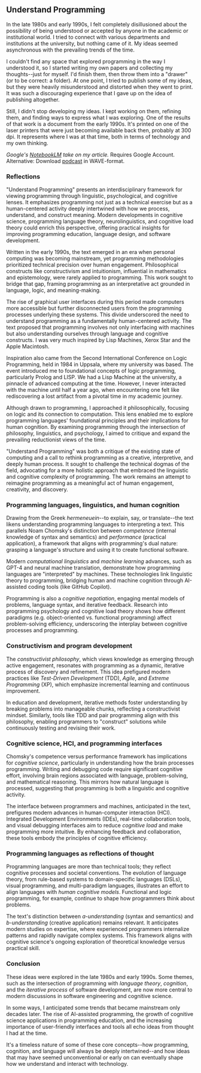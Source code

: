 
## Understand Programming

In the late 1980s and early 1990s, I felt completely disillusioned about the possibility of being
understood or accepted by anyone in the academic or institutional world. I tried to connect with
various departments and institutions at the university, but nothing came of it. My ideas seemed
asynchronous with the prevailing trends of the time.

I couldn't find any space that explored programming in the way I understood it, so I started writing
my own papers and collecting my thoughts--just for myself. I'd finish them, then throw them into a
"drawer" (or to be correct: a folder). At one point, I tried to publish some of my ideas, but they
were heavily misunderstood and distorted when they went to print. It was such a discouraging experience
that I gave up on the idea of publishing altogether.

Still, I didn't stop developing my ideas. I kept working on them, refining them, and finding ways
to express what I was exploring. One of the results of that work is a document from the early 1990s.
It's printed on one of the laser printers that were just becoming available back then, probably at
300 dpi. It represents where I was at that time, both in terms of technology and my own thinking.

*Google's [NotebookLM](https://notebooklm.google.com/notebook/04477bf2-097d-4b1d-b95d-e28abd9f4eba)
take on my article.* Requires Google Account.
Alternative: Download [podcast](UNDERSTAND.wav) in WAVE-format.

### Reflections

"Understand Programming" presents an interdisciplinary framework for viewing programming through
linguistic, psychological, and cognitive lenses. It emphasizes programming not just as a technical
exercise but as a human-centered activity deeply intertwined with how we process, understand, and
construct meaning. Modern developments in cognitive science, programming language theory, neurolinguistics,
and cognitive load theory could enrich this perspective, offering practical insights for improving
programming education, language design, and software development.

Written in the early 1990s, the text emerged in an era when personal computing was becoming mainstream,
yet programming methodologies prioritized technical precision over human engagement. Philosophical
constructs like constructivism and intuitionism, influential in mathematics and epistemology, were
rarely applied to programming. This work sought to bridge that gap, framing programming as an
interpretative act grounded in language, logic, and meaning-making.

The rise of graphical user interfaces during this period made computers more accessible but
further disconnected users from the programming processes underlying these systems. This divide
underscored the need to understand programming as a fundamentally human-centered activity. The text
proposed that programming involves not only interfacing with machines but also understanding ourselves
through language and cognitive constructs. I was very much inspired by Lisp Machines, Xerox Star
and the Apple Macintosh.

Inspiration also came from the Second International Conference on Logic Programming, held in 1984 in
Uppsala, where my university was based. The event introduced me to foundational concepts of logic
programming, particularly Prolog and LISP. We had a Lisp Machine at the university, a pinnacle of
advanced computing at the time. However, I never interacted with the machine until half a year ago,
when encountering one felt like rediscovering a lost artifact from a pivotal time in my academic
journey.

Although drawn to programming, I approached it philosophically, focusing on logic and its connection
to computation. This lens enabled me to explore programming languages' foundational principles and
their implications for human cognition. By examining programming through the intersection of philosophy,
linguistics, and psychology, I aimed to critique and expand the prevailing reductionist views of
the time.

"Understand Programming" was both a critique of the existing state of computing and a call to rethink
programming as a creative, interpretive, and deeply human process. It sought to challenge the technical
dogmas of the field, advocating for a more holistic approach that embraced the linguistic and cognitive
complexity of programming. The work remains an attempt to reimagine programming as a meaningful act
of human engagement, creativity, and discovery.


### Programming languages, linguistics, and human cognition

Drawing from the Greek *hermeneuein*--to explain, say, or translate--the text likens understanding programming
languages to interpreting a text. This parallels Noam Chomsky's distinction between *competence* (internal
knowledge of syntax and semantics) and *performance* (practical application), a framework that aligns with
programming's dual nature: grasping a language's structure and using it to create functional software.

Modern *computational linguistics* and *machine learning* advances, such as GPT-4 and neural machine translation,
demonstrate how programming languages are "interpreted" by machines. These technologies link linguistic theory
to programming, bridging human and machine cognition through AI-assisted coding tools (like GitHub Copilot).

Programming is also a *cognitive negotiation*, engaging mental models of problems, language syntax, and iterative 
feedback. Research into programming psychology and cognitive load theory shows how different paradigms (e.g.
object-oriented vs. functional programming) affect problem-solving efficiency, underscoring the interplay
between cognitive processes and programming.


### Constructivism and program development

The *constructivist philosophy*, which views knowledge as emerging through active engagement, resonates with
programming as a dynamic, iterative process of discovery and refinement. This idea prefigured modern practices
like *Test-Driven Development* (TDD), *Agile*, and *Extreme Programming* (XP), which emphasize incremental learning
and continuous improvement.

In education and development, iterative methods foster understanding by breaking problems into manageable chunks,
reflecting a constructivist mindset. Similarly, tools like TDD and pair programming align with this philosophy,
enabling programmers to "construct" solutions while continuously testing and revising their work.


### Cognitive science, HCI, and programming interfaces

Chomsky's competence versus performance framework has implications for *cognitive science*, particularly in
understanding how the brain processes programming. Writing and debugging code require significant cognitive
effort, involving brain regions associated with language, problem-solving, and mathematical reasoning. This
mirrors how natural language is processed, suggesting that programming is both a linguistic and cognitive activity.

The interface between programmers and machines, anticipated in the text, prefigures modern advances in human-computer
interaction (HCI). Integrated Development Environments (IDEs), real-time collaboration tools, and visual debugging
interfaces aim to reduce *cognitive load* and make programming more intuitive. By enhancing feedback and collaboration,
these tools embody the principles of cognitive efficiency.


### Programming languages as reflections of thought

Programming languages are more than technical tools; they reflect cognitive processes and societal conventions. The
evolution of language theory, from rule-based systems to domain-specific languages (DSLs), visual programming, and
multi-paradigm languages, illustrates an effort to align languages with *human cognitive models*. Functional and logic
programming, for example, continue to shape how programmers think about problems.

The text's distinction between *a-understanding* (syntax and semantics) and *b-understanding* (creative application)
remains relevant. It anticipates modern studies on expertise, where experienced programmers internalize patterns
and rapidly navigate complex systems. This framework aligns with cognitive science's ongoing exploration of
theoretical knowledge versus practical skill.


### Conclusion

These ideas were explored in the late 1980s and early 1990s. Some themes, such as the intersection of programming
with *language theory*, *cognition*, and the *iterative process* of software development, are now more central to
modern discussions in software engineering and cognitive science.

In some ways, I anticipated some trends that became mainstream only decades later. The rise of AI-assisted programming,
the growth of cognitive science applications in programming education, and the increasing importance of user-friendly
interfaces and tools all echo ideas from thought I had at the time.

It's a timeless nature of some of these core concepts--how programming, cognition, and language will always be deeply
intertwined--and how ideas that may have seemed unconventional or early on can eventually shape how we understand
and interact with technology.
